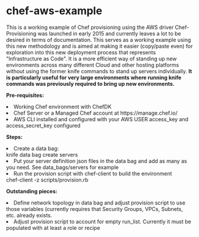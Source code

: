 # chef-aws-example
<p>This is a working example of Chef provisioning using the AWS driver
Chef-Provisioning was launched in early 2015 and currently leaves a lot to be desired in terms of documentation.  This serves as a working example using this new methodology and is aimed at making it easier (copy/paste even) for exploration into this new deployment process that represents "Infrastructure as Code".  It is a more efficient way of standing up new environments across many different Cloud and other hosting platforms without using the former knife commands to stand up servers individually.  <strong>It is particularly useful for very large environments where running knife commands was previously required to bring up new environments.</strong> 
</p>

<p>
<strong>Pre-requisites:</strong>
<li>Working Chef environment with ChefDK</li>
<li>Chef Server or a Managed Chef account at https://manage.chef.io/</li>
<li>AWS CLI installed and configured with your AWS USER access_key and access_secret_key configured</li>
</p>
<p>
<strong>Steps:</strong>
<li>Create a data bag:<br>
<block>knife data bag create servers</block></li>
<li>Put your server definition json files in the data bag and add as many as you need.  See data_bags/servers for example</li>
<li>Run the provision script with chef-client to build the environment<br>
<block>chef-client -z scripts/provision.rb</block></li>

</p>

<p>
<strong>Outstanding pieces:</strong>
<li>Define network topology in data bag and adjust provision script to use those variables (currently requires that Security Groups, VPCs, Subnets, etc. already exists.</li>
<li>Adjust provision script to account for empty run_list.  Currently it must be populated with at least a role or recipe</li>

</p>
